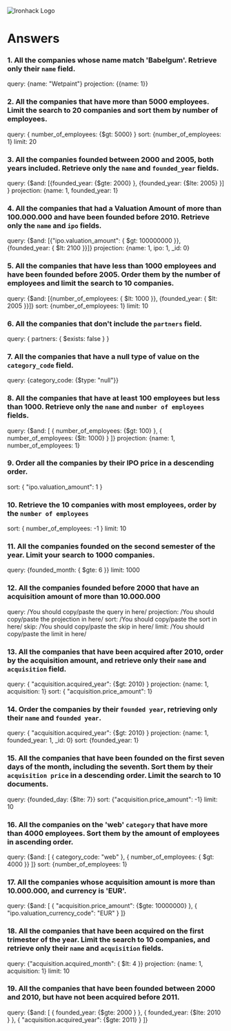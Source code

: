 ![Ironhack Logo](https://i.imgur.com/1QgrNNw.png)

# Answers

### 1. All the companies whose name match 'Babelgum'. Retrieve only their `name` field.

<!-- Your Code Goes Here -->
query: {name: "Wetpaint"}
projection: {{name: 1}}

### 2. All the companies that have more than 5000 employees. Limit the search to 20 companies and sort them by **number of employees**.

<!-- Your Code Goes Here -->
query: { number_of_employees: {$gt: 5000} }
sort: {number_of_employees: 1}
limit: 20

### 3. All the companies founded between 2000 and 2005, both years included. Retrieve only the `name` and `founded_year` fields.

<!-- Your Code Goes Here -->
query: {$and: [{founded_year: {$gte: 2000} }, {founded_year: {$lte: 2005} }] }
projection: {name: 1, founded_year: 1}


### 4. All the companies that had a Valuation Amount of more than 100.000.000 and have been founded before 2010. Retrieve only the `name` and `ipo` fields.

<!-- Your Code Goes Here -->
query: {$and: [{"ipo.valuation_amount": { $gt: 100000000 }}, {founded_year: { $lt: 2100 }}]}
projection: {name: 1, ipo: 1, _id: 0}


### 5. All the companies that have less than 1000 employees and have been founded before 2005. Order them by the number of employees and limit the search to 10 companies.

<!-- Your Code Goes Here -->
query: {$and: [{number_of_employees: { $lt: 1000 }}, {founded_year: { $lt: 2005 }}]}
sort: {number_of_employees: 1}
limit: 10

### 6. All the companies that don't include the `partners` field.

<!-- Your Code Goes Here -->
query: { partners: { $exists: false } }


### 7. All the companies that have a null type of value on the `category_code` field.

<!-- Your Code Goes Here -->
query: {category_code: {$type: "null"}}

### 8. All the companies that have at least 100 employees but less than 1000. Retrieve only the `name` and `number of employees` fields.

<!-- Your Code Goes Here -->
query: {$and: [ { number_of_employees: {$gt: 100} }, { number_of_employees: {$lt: 1000} } ]}
projection: {name: 1, number_of_employees: 1}

### 9. Order all the companies by their IPO price in a descending order.

<!-- Your Code Goes Here -->
sort: { "ipo.valuation_amount": 1 }

### 10. Retrieve the 10 companies with most employees, order by the `number of employees`

<!-- Your Code Goes Here -->
sort: { number_of_employees: -1 }
limit: 10

### 11. All the companies founded on the second semester of the year. Limit your search to 1000 companies.

<!-- Your Code Goes Here -->
query: {founded_month: { $gte: 6 }}
limit: 1000

### 12. All the companies founded before 2000 that have an acquisition amount of more than 10.000.000

<!-- Your Code Goes Here -->
query: /You should copy/paste the query in here/
projection: /You should copy/paste the projection in here/
sort: /You should copy/paste the sort in here/
skip: /You should copy/paste the skip in here/
limit: /You should copy/paste the limit in here/

### 13. All the companies that have been acquired after 2010, order by the acquisition amount, and retrieve only their `name` and `acquisition` field.

<!-- Your Code Goes Here -->
query: { "acquisition.acquired_year": {$gt: 2010} }
projection: {name: 1, acquisition: 1}
sort: { "acquisition.price_amount": 1}

### 14. Order the companies by their `founded year`, retrieving only their `name` and `founded year`.

<!-- Your Code Goes Here -->
query: { "acquisition.acquired_year": {$gt: 2010} }
projection: {name: 1, founded_year: 1, _id: 0}
sort: {founded_year: 1}

### 15. All the companies that have been founded on the first seven days of the month, including the seventh. Sort them by their `acquisition price` in a descending order. Limit the search to 10 documents.

<!-- Your Code Goes Here -->
query: {founded_day: {$lte: 7}}
sort: {"acquisition.price_amount": -1}
limit: 10

### 16. All the companies on the 'web' `category` that have more than 4000 employees. Sort them by the amount of employees in ascending order.

<!-- Your Code Goes Here -->
query: {$and: [ { category_code: "web" }, { number_of_employees: { $gt: 4000 }} ]}
sort: {number_of_employees: 1}

### 17. All the companies whose acquisition amount is more than 10.000.000, and currency is 'EUR'.

<!-- Your Code Goes Here -->
query: {$and: [ { "acquisition.price_amount": {$gte: 10000000} }, { "ipo.valuation_currency_code": "EUR" } ]}

### 18. All the companies that have been acquired on the first trimester of the year. Limit the search to 10 companies, and retrieve only their `name` and `acquisition` fields.

<!-- Your Code Goes Here -->
query: {"acquisition.acquired_month": { $lt: 4 }}
projection: {name: 1, acquisition: 1}
limit: 10

### 19. All the companies that have been founded between 2000 and 2010, but have not been acquired before 2011.

<!-- Your Code Goes Here -->
query: {$and: [ { founded_year: {$gte: 2000 } }, { founded_year: {$lte: 2010 } }, { "acquisition.acquired_year": {$gte: 2011} } ]}
